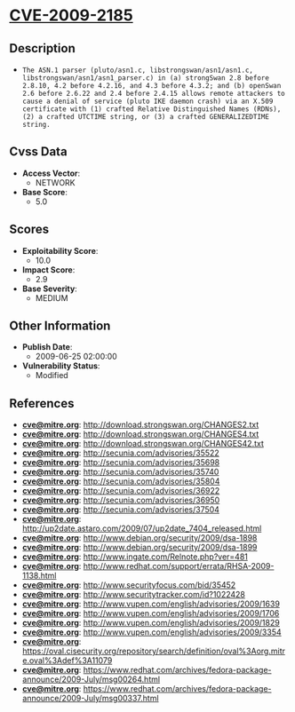 
# [CVE-2009-2185](http://download.strongswan.org/CHANGES2.txt)

## Description

- `The ASN.1 parser (pluto/asn1.c, libstrongswan/asn1/asn1.c, libstrongswan/asn1/asn1_parser.c) in (a) strongSwan 2.8 before 2.8.10, 4.2 before 4.2.16, and 4.3 before 4.3.2; and (b) openSwan 2.6 before 2.6.22 and 2.4 before 2.4.15 allows remote attackers to cause a denial of service (pluto IKE daemon crash) via an X.509 certificate with (1) crafted Relative Distinguished Names (RDNs), (2) a crafted UTCTIME string, or (3) a crafted GENERALIZEDTIME string.`

## Cvss Data

- **Access Vector**:
  - NETWORK
- **Base Score**:
  - 5.0

## Scores

- **Exploitability Score**:
  - 10.0
- **Impact Score**:
  - 2.9
- **Base Severity**:
  - MEDIUM

## Other Information

- **Publish Date**:
  - 2009-06-25 02:00:00
- **Vulnerability Status**:
  - Modified

## References

- **cve@mitre.org**: http://download.strongswan.org/CHANGES2.txt
- **cve@mitre.org**: http://download.strongswan.org/CHANGES4.txt
- **cve@mitre.org**: http://download.strongswan.org/CHANGES42.txt
- **cve@mitre.org**: http://secunia.com/advisories/35522
- **cve@mitre.org**: http://secunia.com/advisories/35698
- **cve@mitre.org**: http://secunia.com/advisories/35740
- **cve@mitre.org**: http://secunia.com/advisories/35804
- **cve@mitre.org**: http://secunia.com/advisories/36922
- **cve@mitre.org**: http://secunia.com/advisories/36950
- **cve@mitre.org**: http://secunia.com/advisories/37504
- **cve@mitre.org**: http://up2date.astaro.com/2009/07/up2date_7404_released.html
- **cve@mitre.org**: http://www.debian.org/security/2009/dsa-1898
- **cve@mitre.org**: http://www.debian.org/security/2009/dsa-1899
- **cve@mitre.org**: http://www.ingate.com/Relnote.php?ver=481
- **cve@mitre.org**: http://www.redhat.com/support/errata/RHSA-2009-1138.html
- **cve@mitre.org**: http://www.securityfocus.com/bid/35452
- **cve@mitre.org**: http://www.securitytracker.com/id?1022428
- **cve@mitre.org**: http://www.vupen.com/english/advisories/2009/1639
- **cve@mitre.org**: http://www.vupen.com/english/advisories/2009/1706
- **cve@mitre.org**: http://www.vupen.com/english/advisories/2009/1829
- **cve@mitre.org**: http://www.vupen.com/english/advisories/2009/3354
- **cve@mitre.org**: https://oval.cisecurity.org/repository/search/definition/oval%3Aorg.mitre.oval%3Adef%3A11079
- **cve@mitre.org**: https://www.redhat.com/archives/fedora-package-announce/2009-July/msg00264.html
- **cve@mitre.org**: https://www.redhat.com/archives/fedora-package-announce/2009-July/msg00337.html
